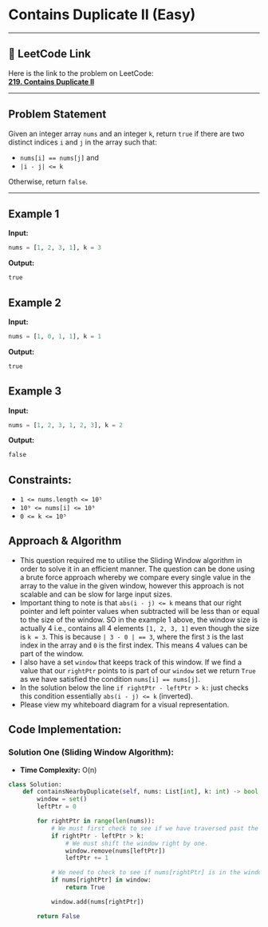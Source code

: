 # Contains Duplicate II (Easy)

---

## 🔗 LeetCode Link

Here is the link to the problem on LeetCode:  
[**219. Contains Duplicate II**](https://leetcode.com/problems/contains-duplicate-ii/)

---

## **Problem Statement**

Given an integer array `nums` and an integer `k`, return `true` if there are two distinct indices `i` and `j` in the array such that:

- `nums[i] == nums[j]` and
- `|i - j| <= k`

Otherwise, return `false`.

---

## **Example 1**

**Input:**

```python
nums = [1, 2, 3, 1], k = 3
```

**Output:**

```python
true
```

## **Example 2**

**Input:**

```python
nums = [1, 0, 1, 1], k = 1
```

**Output:**

```python
true
```

## **Example 3**

**Input:**

```python
nums = [1, 2, 3, 1, 2, 3], k = 2
```

**Output:**

```python
false
```

## Constraints:

- `1 <= nums.length <= 10⁵`
- `10⁹ <= nums[i] <= 10⁹`
- `0 <= k <= 10⁵`

## Approach & Algorithm

- This question required me to utilise the Sliding Window algorithm in order to solve it in an efficient manner. The question can be done using a brute force approach whereby we compare every single value in the array to the value in the given window, however this approach is not scalable and can be slow for large input sizes.
- Important thing to note is that `abs(i - j) <= k` means that our right pointer and left pointer values when subtracted will be less than or equal to the size of the window. SO in the example 1 above, the window size is actually 4 i.e., contains all 4 elements `[1, 2, 3, 1]` even though the size is `k = 3`. This is because `| 3 - 0 | == 3`, where the first `3` is the last index in the array and `0` is the first index. This means 4 values can be part of the window.
- I also have a set `window` that keeps track of this window. If we find a value that our `rightPtr` points to is part of our `window` set we return `True` as we have satisfied the condition `nums[i] == nums[j]`.
- In the solution below the line `if rightPtr - leftPtr > k:` just checks this condition essentially `abs(i - j) <= k` (inverted).
- Please view my whiteboard diagram for a visual representation.

## Code Implementation:

### Solution One (Sliding Window Algorithm):

- **Time Complexity:** O(n)

```python
class Solution:
    def containsNearbyDuplicate(self, nums: List[int], k: int) -> bool:
        window = set()
        leftPtr = 0

        for rightPtr in range(len(nums)):
            # We must first check to see if we have traversed past the window size.
            if rightPtr - leftPtr > k:
                # We must shift the window right by one.
                window.remove(nums[leftPtr])
                leftPtr += 1

            # We need to check to see if nums[rightPtr] is in the window.
            if nums[rightPtr] in window:
                return True

            window.add(nums[rightPtr])

        return False
```
